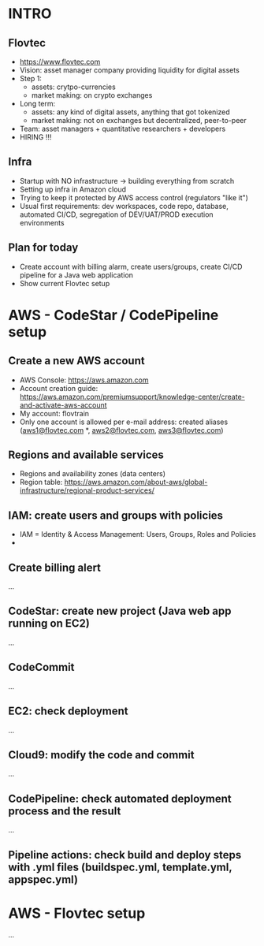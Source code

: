 # INTRO

## Flovtec
* https://www.flovtec.com
* Vision: asset manager company providing liquidity for digital assets
* Step 1: 
  * assets: crytpo-currencies
  * market making: on crypto exchanges
* Long term:
  * assets: any kind of digital assets, anything that got tokenized
  * market making: not on exchanges but decentralized, peer-to-peer
* Team: asset managers + quantitative researchers + developers
* HIRING !!!

## Infra
* Startup with NO infrastructure -> building everything from scratch
* Setting up infra in Amazon cloud
* Trying to keep it protected by AWS access control (regulators "like it")
* Usual first requirements: dev workspaces, code repo, database, automated CI/CD, segregation of DEV/UAT/PROD execution environments

## Plan for today
* Create account with billing alarm, create users/groups, create CI/CD pipeline for a Java web application
* Show current Flovtec setup


# AWS - CodeStar / CodePipeline setup

## Create a new AWS account
* AWS Console: https://aws.amazon.com
* Account creation guide: https://aws.amazon.com/premiumsupport/knowledge-center/create-and-activate-aws-account
* My account: flovtrain
* Only one account is allowed per e-mail address: created aliases (aws1@flovtec.com *, aws2@flovtec.com, aws3@flovtec.com)

## Regions and available services
* Regions and availability zones (data centers)
* Region table: https://aws.amazon.com/about-aws/global-infrastructure/regional-product-services/

## IAM: create users and groups with policies
* IAM = Identity & Access Management: Users, Groups, Roles and Policies
* 

## Create billing alert
...

## CodeStar: create new project (Java web app running on EC2)
...

## CodeCommit
...

## EC2: check deployment
...

## Cloud9: modify the code and commit
...

## CodePipeline: check automated deployment process and the result
...

## Pipeline actions: check build and deploy steps with .yml files (buildspec.yml, template.yml, appspec.yml)

# AWS - Flovtec setup
...
